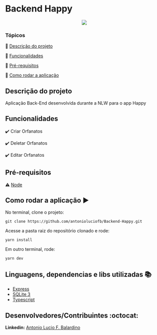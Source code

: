 <h1>Backend Happy</h1>

<p align="center">
   <img src="http://img.shields.io/static/v1?label=STATUS&message=CONCLUIDO&color=GREEN&style=for-the-badge"/>
</p>


### Tópicos

:small_blue_diamond: [Descrição do projeto](#descrição-do-projeto)

:small_blue_diamond: [Funcionalidades](#funcionalidades)

:small_blue_diamond: [Pré-requisitos](#pré-requisitos)

:small_blue_diamond: [Como rodar a aplicação](#como-rodar-a-aplicação-arrow_forward)


## Descrição do projeto

<p align="justify">
  Aplicação Back-End desenvolvida durante a NLW para o app Happy
</p>

## Funcionalidades

:heavy_check_mark:   Criar Orfanatos

:heavy_check_mark:  Deletar Orfanatos

:heavy_check_mark:  Editar Orfanatos

## Pré-requisitos

:warning: [Node](https://nodejs.org/en/download/)


## Como rodar a aplicação :arrow_forward:

No terminal, clone o projeto:

```
git clone https://github.com/antonioluciofb/Backend-Happy.git
```
Acesse a pasta raiz do repositório clonado e rode:

```
yarn install
```


Em outro terminal, rode:

```
yarn dev
```

## Linguagens, dependencias e libs utilizadas :books:

- [Express](https://expressjs.com/pt-br/)
- [SQLite 3](https://www.sqlite.org/index.html)
- [Typescript](https://www.typescriptlang.org/)


## Desenvolvedores/Contribuintes :octocat:

**Linkedin:** [Antonio Lucio F. Balardino](https://www.linkedin.com/in/antonioluciofb/)
